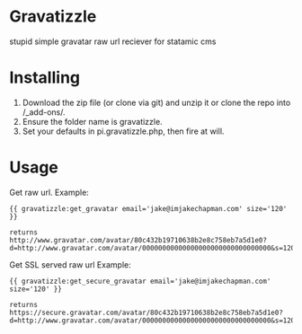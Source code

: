 Gravatizzle
===========

stupid simple gravatar raw url reciever for statamic cms


# Installing

1. Download the zip file (or clone via git) and unzip it or clone the repo into /_add-ons/.
2. Ensure the folder name is gravatizzle.
3. Set your defaults in pi.gravatizzle.php, then fire at will.


# Usage
Get raw url. Example:
    
   	{{ gravatizzle:get_gravatar email='jake@imjakechapman.com' size='120' }}
    
    returns http://www.gravatar.com/avatar/80c432b19710638b2e8c758eb7a5d1e0?d=http://www.gravatar.com/avatar/00000000000000000000000000000000&s=120

 
Get SSL served raw url Example:
    
    {{ gravatizzle:get_secure_gravatar email='jake@imjakechapman.com' size='120' }}
    
    returns https://secure.gravatar.com/avatar/80c432b19710638b2e8c758eb7a5d1e0?d=http://www.gravatar.com/avatar/00000000000000000000000000000000&s=120
